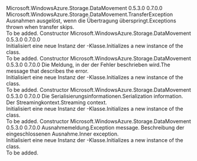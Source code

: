 <Type Name="TransferSkippedException" FullName="Microsoft.WindowsAzure.Storage.DataMovement.TransferSkippedException">
  <TypeSignature Language="C#" Value="public class TransferSkippedException : Microsoft.WindowsAzure.Storage.DataMovement.TransferException" />
  <TypeSignature Language="ILAsm" Value=".class public auto ansi serializable beforefieldinit TransferSkippedException extends Microsoft.WindowsAzure.Storage.DataMovement.TransferException" />
  <TypeSignature Language="DocId" Value="T:Microsoft.WindowsAzure.Storage.DataMovement.TransferSkippedException" />
  <TypeSignature Language="VB.NET" Value="Public Class TransferSkippedException&#xA;Inherits TransferException" />
  <TypeSignature Language="F#" Value="type TransferSkippedException = class&#xA;    inherit TransferException" />
  <AssemblyInfo>
    <AssemblyName>Microsoft.WindowsAzure.Storage.DataMovement</AssemblyName>
    <AssemblyVersion>0.5.3.0</AssemblyVersion>
    <AssemblyVersion>0.7.0.0</AssemblyVersion>
  </AssemblyInfo>
  <Base>
    <BaseTypeName>Microsoft.WindowsAzure.Storage.DataMovement.TransferException</BaseTypeName>
  </Base>
  <Interfaces />
  <Docs>
    <summary>
            <span data-ttu-id="d6f3e-101">Ausnahmen ausgelöst, wenn die Übertragung überspringt.</span><span class="sxs-lookup"><span data-stu-id="d6f3e-101">Exceptions thrown when transfer skips.</span></span>
            </summary>
    <remarks>To be added.</remarks>
  </Docs>
  <Members>
    <Member MemberName=".ctor">
      <MemberSignature Language="C#" Value="public TransferSkippedException ();" />
      <MemberSignature Language="ILAsm" Value=".method public hidebysig specialname rtspecialname instance void .ctor() cil managed" />
      <MemberSignature Language="DocId" Value="M:Microsoft.WindowsAzure.Storage.DataMovement.TransferSkippedException.#ctor" />
      <MemberSignature Language="VB.NET" Value="Public Sub New ()" />
      <MemberType>Constructor</MemberType>
      <AssemblyInfo>
        <AssemblyName>Microsoft.WindowsAzure.Storage.DataMovement</AssemblyName>
        <AssemblyVersion>0.5.3.0</AssemblyVersion>
        <AssemblyVersion>0.7.0.0</AssemblyVersion>
      </AssemblyInfo>
      <Parameters />
      <Docs>
        <summary>
            <span data-ttu-id="d6f3e-102">Initialisiert eine neue Instanz der <see cref="T:Microsoft.WindowsAzure.Storage.DataMovement.TransferSkippedException" />-Klasse.</span><span class="sxs-lookup"><span data-stu-id="d6f3e-102">Initializes a new instance of the <see cref="T:Microsoft.WindowsAzure.Storage.DataMovement.TransferSkippedException" /> class.</span></span>
            </summary>
        <remarks>To be added.</remarks>
      </Docs>
    </Member>
    <Member MemberName=".ctor">
      <MemberSignature Language="C#" Value="public TransferSkippedException (string errorMessage);" />
      <MemberSignature Language="ILAsm" Value=".method public hidebysig specialname rtspecialname instance void .ctor(string errorMessage) cil managed" />
      <MemberSignature Language="DocId" Value="M:Microsoft.WindowsAzure.Storage.DataMovement.TransferSkippedException.#ctor(System.String)" />
      <MemberSignature Language="VB.NET" Value="Public Sub New (errorMessage As String)" />
      <MemberSignature Language="F#" Value="new Microsoft.WindowsAzure.Storage.DataMovement.TransferSkippedException : string -&gt; Microsoft.WindowsAzure.Storage.DataMovement.TransferSkippedException" Usage="new Microsoft.WindowsAzure.Storage.DataMovement.TransferSkippedException errorMessage" />
      <MemberType>Constructor</MemberType>
      <AssemblyInfo>
        <AssemblyName>Microsoft.WindowsAzure.Storage.DataMovement</AssemblyName>
        <AssemblyVersion>0.5.3.0</AssemblyVersion>
        <AssemblyVersion>0.7.0.0</AssemblyVersion>
      </AssemblyInfo>
      <Parameters>
        <Parameter Name="errorMessage" Type="System.String" />
      </Parameters>
      <Docs>
        <param name="errorMessage"><span data-ttu-id="d6f3e-103">Die Meldung, in der der Fehler beschrieben wird.</span><span class="sxs-lookup"><span data-stu-id="d6f3e-103">The message that describes the error.</span></span></param>
        <summary>
            <span data-ttu-id="d6f3e-104">Initialisiert eine neue Instanz der <see cref="T:Microsoft.WindowsAzure.Storage.DataMovement.TransferSkippedException" />-Klasse.</span><span class="sxs-lookup"><span data-stu-id="d6f3e-104">Initializes a new instance of the <see cref="T:Microsoft.WindowsAzure.Storage.DataMovement.TransferSkippedException" /> class.</span></span>
            </summary>
        <remarks>To be added.</remarks>
      </Docs>
    </Member>
    <Member MemberName=".ctor">
      <MemberSignature Language="C#" Value="protected TransferSkippedException (System.Runtime.Serialization.SerializationInfo info, System.Runtime.Serialization.StreamingContext context);" />
      <MemberSignature Language="ILAsm" Value=".method familyhidebysig specialname rtspecialname instance void .ctor(class System.Runtime.Serialization.SerializationInfo info, valuetype System.Runtime.Serialization.StreamingContext context) cil managed" />
      <MemberSignature Language="DocId" Value="M:Microsoft.WindowsAzure.Storage.DataMovement.TransferSkippedException.#ctor(System.Runtime.Serialization.SerializationInfo,System.Runtime.Serialization.StreamingContext)" />
      <MemberSignature Language="VB.NET" Value="Protected Sub New (info As SerializationInfo, context As StreamingContext)" />
      <MemberSignature Language="F#" Value="new Microsoft.WindowsAzure.Storage.DataMovement.TransferSkippedException : System.Runtime.Serialization.SerializationInfo * System.Runtime.Serialization.StreamingContext -&gt; Microsoft.WindowsAzure.Storage.DataMovement.TransferSkippedException" Usage="new Microsoft.WindowsAzure.Storage.DataMovement.TransferSkippedException (info, context)" />
      <MemberType>Constructor</MemberType>
      <AssemblyInfo>
        <AssemblyName>Microsoft.WindowsAzure.Storage.DataMovement</AssemblyName>
        <AssemblyVersion>0.5.3.0</AssemblyVersion>
        <AssemblyVersion>0.7.0.0</AssemblyVersion>
      </AssemblyInfo>
      <Parameters>
        <Parameter Name="info" Type="System.Runtime.Serialization.SerializationInfo" />
        <Parameter Name="context" Type="System.Runtime.Serialization.StreamingContext" />
      </Parameters>
      <Docs>
        <param name="info"><span data-ttu-id="d6f3e-105">Die Serialisierungsinformationen.</span><span class="sxs-lookup"><span data-stu-id="d6f3e-105">Serialization information.</span></span></param>
        <param name="context"><span data-ttu-id="d6f3e-106">Der Streamingkontext.</span><span class="sxs-lookup"><span data-stu-id="d6f3e-106">Streaming context.</span></span></param>
        <summary>
            <span data-ttu-id="d6f3e-107">Initialisiert eine neue Instanz der <see cref="T:Microsoft.WindowsAzure.Storage.DataMovement.TransferSkippedException" />-Klasse.</span><span class="sxs-lookup"><span data-stu-id="d6f3e-107">Initializes a new instance of the <see cref="T:Microsoft.WindowsAzure.Storage.DataMovement.TransferSkippedException" /> class.</span></span>
            </summary>
        <remarks>To be added.</remarks>
      </Docs>
    </Member>
    <Member MemberName=".ctor">
      <MemberSignature Language="C#" Value="public TransferSkippedException (string errorMessage, Exception innerException);" />
      <MemberSignature Language="ILAsm" Value=".method public hidebysig specialname rtspecialname instance void .ctor(string errorMessage, class System.Exception innerException) cil managed" />
      <MemberSignature Language="DocId" Value="M:Microsoft.WindowsAzure.Storage.DataMovement.TransferSkippedException.#ctor(System.String,System.Exception)" />
      <MemberSignature Language="VB.NET" Value="Public Sub New (errorMessage As String, innerException As Exception)" />
      <MemberSignature Language="F#" Value="new Microsoft.WindowsAzure.Storage.DataMovement.TransferSkippedException : string * Exception -&gt; Microsoft.WindowsAzure.Storage.DataMovement.TransferSkippedException" Usage="new Microsoft.WindowsAzure.Storage.DataMovement.TransferSkippedException (errorMessage, innerException)" />
      <MemberType>Constructor</MemberType>
      <AssemblyInfo>
        <AssemblyName>Microsoft.WindowsAzure.Storage.DataMovement</AssemblyName>
        <AssemblyVersion>0.5.3.0</AssemblyVersion>
        <AssemblyVersion>0.7.0.0</AssemblyVersion>
      </AssemblyInfo>
      <Parameters>
        <Parameter Name="errorMessage" Type="System.String" />
        <Parameter Name="innerException" Type="System.Exception" />
      </Parameters>
      <Docs>
        <param name="errorMessage"><span data-ttu-id="d6f3e-108">Ausnahmemeldung.</span><span class="sxs-lookup"><span data-stu-id="d6f3e-108">Exception message.</span></span></param>
        <param name="innerException"><span data-ttu-id="d6f3e-109">Beschreibung der eingeschlossenen Ausnahme.</span><span class="sxs-lookup"><span data-stu-id="d6f3e-109">Inner exception.</span></span></param>
        <summary>
            <span data-ttu-id="d6f3e-110">Initialisiert eine neue Instanz der <see cref="T:Microsoft.WindowsAzure.Storage.DataMovement.TransferSkippedException" />-Klasse.</span><span class="sxs-lookup"><span data-stu-id="d6f3e-110">Initializes a new instance of the <see cref="T:Microsoft.WindowsAzure.Storage.DataMovement.TransferSkippedException" /> class.</span></span>
            </summary>
        <remarks>To be added.</remarks>
      </Docs>
    </Member>
  </Members>
</Type>